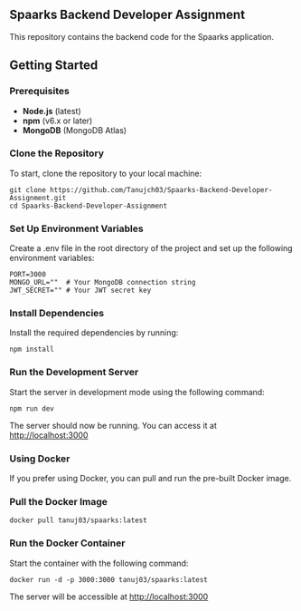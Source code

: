 ## Spaarks Backend Developer Assignment
<p>This repository contains the backend code for the Spaarks application.</p>


## Getting Started
### Prerequisites
<ul>
        <li><strong>Node.js</strong> (latest)</li>
        <li><strong>npm</strong> (v6.x or later)</li>
        <li><strong>MongoDB</strong> (MongoDB Atlas)</li>
</ul>

### Clone the Repository
<p>To start, clone the repository to your local machine:</p>

```
git clone https://github.com/Tanujch03/Spaarks-Backend-Developer-Assignment.git
cd Spaarks-Backend-Developer-Assignment
```


### Set Up Environment Variables
<p>Create a .env file in the root directory of the project and set up the following environment variables:</p>

```
PORT=3000
MONGO_URL=""  # Your MongoDB connection string
JWT_SECRET="" # Your JWT secret key
```

### Install Dependencies
<p>Install the required dependencies by running:</p>

```npm install```

### Run the Development Server
<p>Start the server in development mode using the following command:</p>

```npm run dev```

<p>The server should now be running. You can access it at <a href="http://localhost:3000">http://localhost:3000</a></p>

### Using Docker
<p>If you prefer using Docker, you can pull and run the pre-built Docker image.</p>

### Pull the Docker Image

```docker pull tanuj03/spaarks:latest```

### Run the Docker Container
<p>Start the container with the following command:</p>

```docker run -d -p 3000:3000 tanuj03/spaarks:latest```

<p>The server will be accessible at <a href="http://localhost:3000">http://localhost:3000</a></p>
